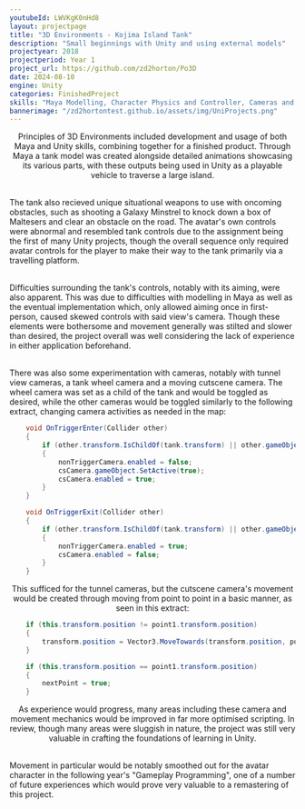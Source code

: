 ```yaml
---
youtubeId: LWVKgK0nHd8
layout: projectpage
title: "3D Environments - Kojima Island Tank"
description: "Small beginnings with Unity and using external models"
projectyear: 2018
projectperiod: Year 1
project_url: https://github.com/zd2horton/Po3D
date: 2024-08-10
engine: Unity
categories: FinishedProject
skills: "Maya Modelling, Character Physics and Controller, Cameras and Toggling"
bannerimage: "/zd2hortontest.github.io/assets/img/UniProjects.png"
---
```

<p style="text-align: center;">
Principles of 3D Environments included development and usage of both Maya and Unity skills, combining together for a finished product. Through Maya a tank model was created alongside detailed animations showcasing its various parts, with these outputs being used in Unity as a playable vehicle to traverse a large island. <br><br>

The tank also recieved unique situational weapons to use with oncoming obstacles, such as shooting a Galaxy Minstrel to knock down a box of Maltesers and clear an obstacle on the road. The avatar's own controls were abnormal and resembled tank controls due to the assignment being the first of many Unity projects, though the overall sequence only required avatar controls for the player to make their way to the tank primarily via a travelling platform.<br><br>

Difficulties surrounding the tank's controls, notably with its aiming, were also apparent. This was due to difficulties with modelling in Maya as well as the eventual implementation which, only allowed aiming once in first-person, caused skewed controls with said view's camera. Though these elements were bothersome and movement generally was stilted and slower than desired, the project overall was well considering the lack of experience in either application beforehand. <br><br>

There was also some experimentation with cameras, notably with tunnel view cameras, a tank wheel camera and a moving cutscene camera. The wheel camera was set as a child of the tank and would be toggled as desired, while the other cameras would be toggled similarly to the following extract, changing camera activities as needed in the map:

```cs
    void OnTriggerEnter(Collider other)
    {
        if (other.transform.IsChildOf(tank.transform) || other.gameObject == ethan)
        {
            nonTriggerCamera.enabled = false;
            csCamera.gameObject.SetActive(true);
            csCamera.enabled = true;
        }
    }

    void OnTriggerExit(Collider other)
    {
        if (other.transform.IsChildOf(tank.transform) || other.gameObject == ethan)
        {
            nonTriggerCamera.enabled = true;
            csCamera.enabled = false;
        }
    }
```

<p style="text-align: center;">
This sufficed for the tunnel cameras, but the cutscene camera's movement would be created through moving from point to point in a basic manner, as seen in this extract:

```cs
	if (this.transform.position != point1.transform.position)
	{
		transform.position = Vector3.MoveTowards(transform.position, point1.transform.position, (Time.deltaTime * speed * 2.5f));
	}

	if (this.transform.position == point1.transform.position)
	{
		nextPoint = true;
	}
```
<p style="text-align: center;">
As experience would progress, many areas including these camera and movement mechanics would be improved in far more optimised scripting. In review, though many areas were sluggish in nature, the project was still very valuable in crafting the foundations of learning in Unity. <br><br>

Movement in particular would be notably smoothed out for the avatar character in the following year's "Gameplay Programming", one of a number of future experiences which would prove very valuable to a remastering of this project.